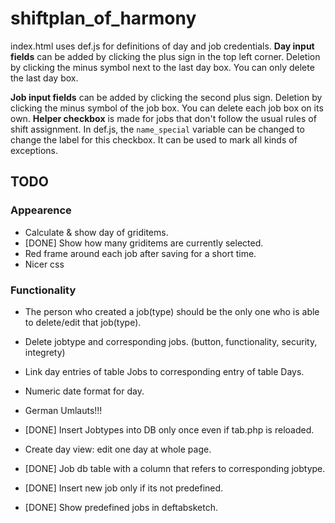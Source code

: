 # shiftplan_of_harmony

index.html uses def.js for definitions of day and job credentials.
**Day input fields** can be added by clicking the plus sign in the top left corner. Deletion by clicking the minus symbol next to the last day box. You can only delete the last day box.

**Job input fields** can be added by clicking the second plus sign. Deletion by clicking the minus symbol of the job box. You can delete each job box on its own.
**Helper checkbox** is made for jobs that don't follow the usual rules of shift assignment.
In def.js, the `name_special` variable can be changed to change the label for this checkbox. It can be used to mark all kinds of exceptions.

## TODO

### Appearence
* Calculate & show day of griditems.
* [DONE] Show how many griditems are currently selected.
* Red frame around each job after saving for a short time.
* Nicer css

### Functionality
* The person who created a job(type) should be the only one who is able to delete/edit that job(type).
* Delete jobtype and corresponding jobs. (button, functionality, security, integrety)
* Link day entries of table Jobs to corresponding entry of table Days.
* Numeric date format for day.
* German Umlauts!!!
* [DONE] Insert Jobtypes into DB only once even if tab.php is reloaded.
* Create day view: edit one day at whole page.

* [DONE] Job db table with a column that refers to corresponding jobtype.
* [DONE] Insert new job only if its not predefined.
* [DONE] Show predefined jobs in deftabsketch.
